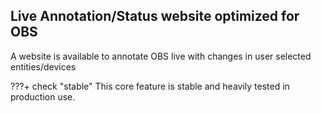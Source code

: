 ## Live Annotation/Status website optimized for OBS

A website is available to annotate OBS live with changes in user selected entities/devices

???+ check "stable"
    This core feature is stable and heavily tested in production use.
